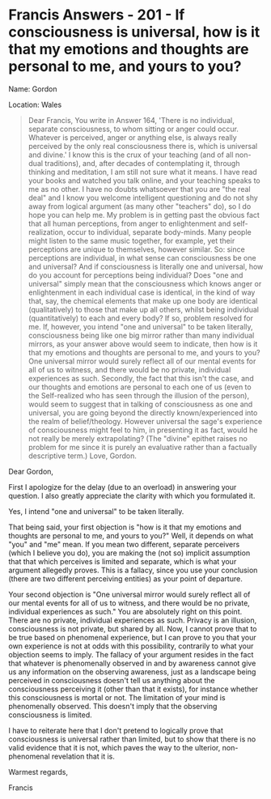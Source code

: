 # Francis Answers - 201 - If consciousness is universal, how is it that my emotions and thoughts are personal to me, and yours to you? 

Name: Gordon

Location: Wales


>Dear Francis, You write in Answer 164, 'There is no individual, separate consciousness, to whom sitting or anger could occur. Whatever is perceived, anger or anything else, is always really perceived by the only real consciousness there is, which is universal and divine.' I know this is the crux of your teaching (and of all non-dual traditions), and, after decades of contemplating it, through thinking and meditation, I am still not sure what it means. I have read your books and watched you talk online, and your teaching speaks to me as no other. I have no doubts whatsoever that you are "the real deal" and I know you welcome intelligent questioning and do not shy away from logical argument (as many other "teachers" do), so I do hope you can help me. My problem is in getting past the obvious fact that all human perceptions, from anger to enlightenment and self-realization, occur to individual, separate body-minds. Many people might listen to the same music together, for example, yet their perceptions are unique to themselves, however similar. So: since perceptions are individual, in what sense can consciousness be one and universal? And if consciousness is literally one and universal, how do you account for perceptions being individual? Does "one and universal" simply mean that the consciousness which knows anger or enlightenment in each individual case is identical, in the kind of way that, say, the chemical elements that make up one body are identical (qualitatively) to those that make up all others, whilst being individual (quantitatively) to each and every body? If so, problem resolved for me. If, however, you intend "one and universal" to be taken literally, consciousness being like one big mirror rather than many individual mirrors, as your answer above would seem to indicate, then how is it that my emotions and thoughts are personal to me, and yours to you? One universal mirror would surely reflect all of our mental events for all of us to witness, and there would be no private, individual experiences as such. Secondly, the fact that this isn't the case, and our thoughts and emotions are personal to each one of us (even to the Self-realized who has seen through the illusion of the person), would seem to suggest that in talking of consciousness as one and universal, you are going beyond the directly known/experienced into the realm of belief/theology. However universal the sage's experience of consciousness might feel to him, in presenting it as fact, would he not really be merely extrapolating? (The "divine" epithet raises no problem for me since it is purely an evaluative rather than a factually descriptive term.) Love, Gordon.

Dear Gordon,

First I apologize for the delay (due to an overload) in answering your question. I also greatly appreciate the clarity with which you formulated it.

Yes, I intend "one and universal" to be taken literally.

That being said, your first objection is "how is it that my emotions and thoughts are personal to me, and yours to you?" Well, it depends on what "you" and "me" mean. If you mean two different, separate perceivers (which I believe you do), you are making the (not so) implicit assumption that that which perceives is limited and separate, which is what your argument allegedly proves. This is a fallacy, since you use your conclusion (there are two different perceiving entities) as your point of departure.

Your second objection is "One universal mirror would surely reflect all of our mental events for all of us to witness, and there would be no private, individual experiences as such." You are absolutely right on this point. There are no private, individual experiences as such. Privacy is an illusion, consciousness is not private, but shared by all. Now, I cannot prove that to be true based on phenomenal experience, but I can prove to you that your own experience is not at odds with this possibility, contrarily to what your objection seems to imply. The fallacy of your argument resides in the fact that whatever is phenomenally observed in and by awareness cannot give us any information on the observing awareness, just as a landscape being perceived in consciousness doesn't tell us anything about the consciousness perceiving it (other than that it exists), for instance whether this consciousness is mortal or not. The limitation of your mind is phenomenally observed. This doesn't imply that the observing consciousness is limited.

I have to reiterate here that I don't pretend to logically prove that consciousness is universal rather than limited, but to show that there is no valid evidence that it is not, which paves the way to the ulterior, non-phenomenal revelation that it is.

Warmest regards,

Francis

